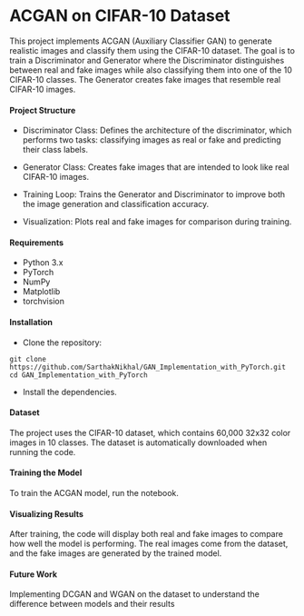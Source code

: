 # ACGAN on CIFAR-10 Dataset
This project implements ACGAN (Auxiliary Classifier GAN) to generate realistic images and classify them using the CIFAR-10 dataset. The goal is to train a Discriminator and Generator where the Discriminator distinguishes between real and fake images while also classifying them into one of the 10 CIFAR-10 classes. The Generator creates fake images that resemble real CIFAR-10 images.

#### Project Structure
- Discriminator Class: Defines the architecture of the discriminator, which performs two tasks: classifying images as real or fake and predicting their class labels.

- Generator Class: Creates fake images that are intended to look like real CIFAR-10 images.

- Training Loop: Trains the Generator and Discriminator to improve both the image generation and classification accuracy.

- Visualization: Plots real and fake images for comparison during training.

#### Requirements
- Python 3.x
- PyTorch
- NumPy
- Matplotlib
- torchvision

#### Installation
- Clone the repository:

`git clone https://github.com/SarthakNikhal/GAN_Implementation_with_PyTorch.git`
`cd GAN_Implementation_with_PyTorch`

- Install the dependencies.

#### Dataset
The project uses the CIFAR-10 dataset, which contains 60,000 32x32 color images in 10 classes. The dataset is automatically downloaded when running the code.

#### Training the Model
To train the ACGAN model, run the notebook.

#### Visualizing Results
After training, the code will display both real and fake images to compare how well the model is performing. The real images come from the dataset, and the fake images are generated by the trained model.

#### Future Work
Implementing DCGAN and WGAN on the dataset to understand the difference between models and their results



